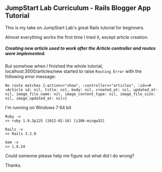 ## JumpStart Lab Curriculum - Rails Blogger App Tutorial

This is my take on JumpStart Lab's great Rails tutorial for beginners.

Almost everything works the first time I tried it, except article creation.

##### Creating new article used to work after the Article controller and routes were implemented.

But somehow when I finished the whole tutorial, localhost:3000/articles/new started to raise `Routing Error` with the following error message:

```
No route matches {:action=>"show", :controller=>"articles", :id=>#<Article id: nil, title: nil, body: nil, created_at: nil, updated_at: nil, image_file_name: nil, image_content_type: nil, image_file_size: nil, image_updated_at: nil>}
```

I'm running on Windows 7 64 bit
```
Ruby -v
>> ruby 1.9.3p125 (2012-02-16) [i386-mingw32]

Rails -v
>> Rails 3.2.8

Gem -v
>> 1.8.24
```

Could someone please help me figure out what did I do wrong?

Thanks.
